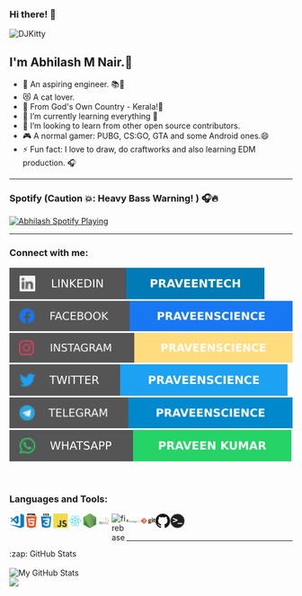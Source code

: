 ### Hi there! 👋

![DJKitty](https://raw.githubusercontent.com/abhilashmnair/abhilashmnair/master/djcat.gif)

## I'm Abhilash M Nair.💖

- 👨 An aspiring engineer. 📚🔩
- 😻 A cat lover.
- 🔭 From God's Own Country - Kerala!🌴
- 🌱 I’m currently learning everything 🤣
- 👯 I’m looking to learn from other open source contributors.
- 🎮 A normal gamer: PUBG, CS:GO, GTA and some Android ones.😄
- ⚡ Fun fact: I love to draw, do craftworks and also learning EDM production. 🎧

---

### Spotify (Caution 💥: Heavy Bass Warning! ) 🎧🔥

[<img src="https://spotify-now-playing-4aje9hpbn.vercel.app/api/spotify-playing" alt="Abhilash Spotify Playing" width="350" />](https://open.spotify.com/user/31nlsdxvptta5sp2l7gfngqbwmla)

---

### Connect with me:

[![LinkedIn](https://raw.githubusercontent.com/abhilashmnair/abhilashmnair/master/img/linkedin.svg)](https://www.linkedin.com/in/abhilashmnair/)
[![Facebook](https://raw.githubusercontent.com/abhilashmnair/abhilashmnair/master/img/facebook.svg)](https://www.facebook.com/abhi.broz/)
[![Instagram](https://raw.githubusercontent.com/abhilashmnair/abhilashmnair/master/img/instagram.svg)](https://www.instagram.com/abhilashmnair)
[![Twitter](https://raw.githubusercontent.com/abhilashmnair/abhilashmnair/master/img/twitter.svg)](https://twitter.com/abhilashmnair20)
[![Telegram](https://raw.githubusercontent.com/abhilashmnair/abhilashmnair/master/img/telegram.svg)](https://t.me/abhilashmnair)
[![Whatsapp](https://raw.githubusercontent.com/abhilashmnair/abhilashmnair/master/img/whatsapp.svg)](https://wa.me/918156923584)

<br />

### Languages and Tools:

<img align="left" alt="Visual Studio Code" width="26px" src="https://raw.githubusercontent.com/github/explore/80688e429a7d4ef2fca1e82350fe8e3517d3494d/topics/visual-studio-code/visual-studio-code.png" />
<img align="left" alt="HTML5" width="26px" src="https://raw.githubusercontent.com/github/explore/80688e429a7d4ef2fca1e82350fe8e3517d3494d/topics/html/html.png" />
<img align="left" alt="CSS3" width="26px" src="https://raw.githubusercontent.com/github/explore/80688e429a7d4ef2fca1e82350fe8e3517d3494d/topics/css/css.png" />
<img align="left" alt="JavaScript" width="26px" src="https://raw.githubusercontent.com/github/explore/80688e429a7d4ef2fca1e82350fe8e3517d3494d/topics/javascript/javascript.png" />
<img align="left" alt="React" width="26px" src="https://raw.githubusercontent.com/github/explore/80688e429a7d4ef2fca1e82350fe8e3517d3494d/topics/react/react.png" />
<img align="left" alt="Node.js" width="26px" src="https://raw.githubusercontent.com/github/explore/80688e429a7d4ef2fca1e82350fe8e3517d3494d/topics/nodejs/nodejs.png" />
<img align="left" alt="MySQL" width="26px" src="https://raw.githubusercontent.com/github/explore/80688e429a7d4ef2fca1e82350fe8e3517d3494d/topics/mysql/mysql.png" />
<img align="left" alt="firebase" width="26px" 
src="https://cdn.jsdelivr.net/npm/simple-icons@4.3.0/icons/firebase.svg" />
<img align="left" alt="MongoDB" width="26px" src="https://raw.githubusercontent.com/github/explore/80688e429a7d4ef2fca1e82350fe8e3517d3494d/topics/mongodb/mongodb.png" />
<img align="left" alt="Git" width="26px" src="https://raw.githubusercontent.com/github/explore/80688e429a7d4ef2fca1e82350fe8e3517d3494d/topics/git/git.png" />
<img align="left" alt="GitHub" width="26px" src="https://raw.githubusercontent.com/github/explore/78df643247d429f6cc873026c0622819ad797942/topics/github/github.png" />
<img align="left" alt="Terminal" width="26px" src="https://raw.githubusercontent.com/github/explore/80688e429a7d4ef2fca1e82350fe8e3517d3494d/topics/terminal/terminal.png" />

<br />
<br />

---

<summary>:zap: GitHub Stats</summary>

<br/>

<img align="left" alt="My GitHub Stats" src="https://github-readme-stats.vercel.app/api?username=abhilashmnair&theme=dark" />

<br/>

<img src="https://github-readme-stats.vercel.app/api/top-langs/?username=abhilashmnair&layout=compact&theme=dark" />

[twitter]: https://twitter.com/abhilashmnair20
[instagram]: https://instagram.com/abhilashmnair
[linkedin]: https://linkedin.com/in/codeSTACKr